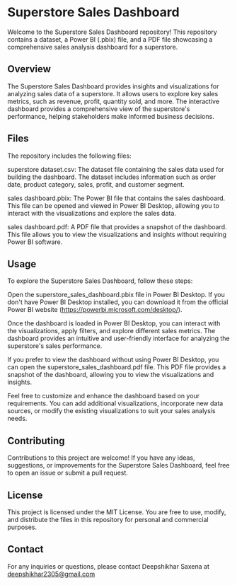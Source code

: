 # Superstore Sales Dashboard
Welcome to the Superstore Sales Dashboard repository! This repository contains a dataset, a Power BI (.pbix) file, and a PDF file showcasing a comprehensive sales analysis dashboard for a superstore.

## Overview
The Superstore Sales Dashboard provides insights and visualizations for analyzing sales data of a superstore. It allows users to explore key sales metrics, such as revenue, profit, quantity sold, and more. The interactive dashboard provides a comprehensive view of the superstore's performance, helping stakeholders make informed business decisions.

## Files
The repository includes the following files:

superstore dataset.csv: The dataset file containing the sales data used for building the dashboard. The dataset includes information such as order date, product category, sales, profit, and customer segment.

sales dashboard.pbix: The Power BI file that contains the sales dashboard. This file can be opened and viewed in Power BI Desktop, allowing you to interact with the visualizations and explore the sales data.

sales dashboard.pdf: A PDF file that provides a snapshot of the dashboard. This file allows you to view the visualizations and insights without requiring Power BI software.

## Usage
To explore the Superstore Sales Dashboard, follow these steps:

Open the superstore_sales_dashboard.pbix file in Power BI Desktop. If you don't have Power BI Desktop installed, you can download it from the official Power BI website (https://powerbi.microsoft.com/desktop/).

Once the dashboard is loaded in Power BI Desktop, you can interact with the visualizations, apply filters, and explore different sales metrics. The dashboard provides an intuitive and user-friendly interface for analyzing the superstore's sales performance.

If you prefer to view the dashboard without using Power BI Desktop, you can open the superstore_sales_dashboard.pdf file. This PDF file provides a snapshot of the dashboard, allowing you to view the visualizations and insights.

Feel free to customize and enhance the dashboard based on your requirements. You can add additional visualizations, incorporate new data sources, or modify the existing visualizations to suit your sales analysis needs.

## Contributing
Contributions to this project are welcome! If you have any ideas, suggestions, or improvements for the Superstore Sales Dashboard, feel free to open an issue or submit a pull request.

## License
This project is licensed under the MIT License. You are free to use, modify, and distribute the files in this repository for personal and commercial purposes.

## Contact
For any inquiries or questions, please contact Deepshikhar Saxena at deepshikhar2305@gmail.com

